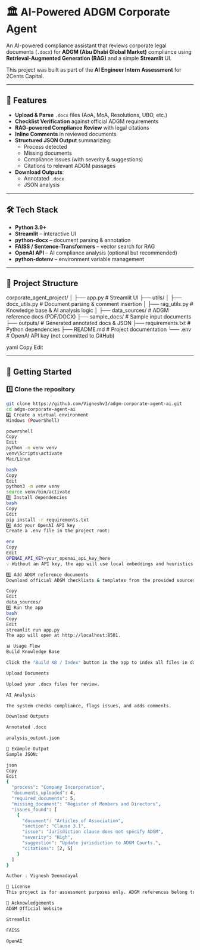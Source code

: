 # 🏛 AI-Powered ADGM Corporate Agent

An AI-powered compliance assistant that reviews corporate legal documents (`.docx`) for **ADGM (Abu Dhabi Global Market)** compliance using **Retrieval-Augmented Generation (RAG)** and a simple **Streamlit** UI.

This project was built as part of the **AI Engineer Intern Assessment** for 2Cents Capital.

---

## 📌 Features

- **Upload & Parse** `.docx` files (AoA, MoA, Resolutions, UBO, etc.)
- **Checklist Verification** against official ADGM requirements
- **RAG-powered Compliance Review** with legal citations
- **Inline Comments** in reviewed documents
- **Structured JSON Output** summarizing:
  - Process detected
  - Missing documents
  - Compliance issues (with severity & suggestions)
  - Citations to relevant ADGM passages
- **Download Outputs**:
  - Annotated `.docx`
  - JSON analysis

---

## 🛠 Tech Stack

- **Python 3.9+**
- **Streamlit** – interactive UI
- **python-docx** – document parsing & annotation
- **FAISS / Sentence-Transformers** – vector search for RAG
- **OpenAI API** – AI compliance analysis (optional but recommended)
- **python-dotenv** – environment variable management

---

## 📂 Project Structure

corporate_agent_project/
│
├── app.py # Streamlit UI
├── utils/
│ ├── docx_utils.py # Document parsing & comment insertion
│ ├── rag_utils.py # Knowledge base & AI analysis logic
│
├── data_sources/ # ADGM reference docs (PDF/DOCX)
├── sample_docs/ # Sample input documents
├── outputs/ # Generated annotated docs & JSON
├── requirements.txt # Python dependencies
├── README.md # Project documentation
└── .env # OpenAI API key (not committed to GitHub)

yaml
Copy
Edit

---

## 🚀 Getting Started

### 1️⃣ Clone the repository
```bash
git clone https://github.com/Vigneshv3/adgm-corporate-agent-ai.git
cd adgm-corporate-agent-ai
2️⃣ Create a virtual environment
Windows (PowerShell)

powershell
Copy
Edit
python -m venv venv
venv\Scripts\activate
Mac/Linux

bash
Copy
Edit
python3 -m venv venv
source venv/bin/activate
3️⃣ Install dependencies
bash
Copy
Edit
pip install -r requirements.txt
4️⃣ Add your OpenAI API key
Create a .env file in the project root:

env
Copy
Edit
OPENAI_API_KEY=your_openai_api_key_here
💡 Without an API key, the app will use local embeddings and heuristics.

5️⃣ Add ADGM reference documents
Download official ADGM checklists & templates from the provided sources and place them into:

Copy
Edit
data_sources/
6️⃣ Run the app
bash
Copy
Edit
streamlit run app.py
The app will open at http://localhost:8501.

📊 Usage Flow
Build Knowledge Base

Click the "Build KB / Index" button in the app to index all files in data_sources/.

Upload Documents

Upload your .docx files for review.

AI Analysis

The system checks compliance, flags issues, and adds comments.

Download Outputs

Annotated .docx

analysis_output.json

📸 Example Output
Sample JSON:

json
Copy
Edit
{
  "process": "Company Incorporation",
  "documents_uploaded": 4,
  "required_documents": 5,
  "missing_document": "Register of Members and Directors",
  "issues_found": [
    {
      "document": "Articles of Association",
      "section": "Clause 3.1",
      "issue": "Jurisdiction clause does not specify ADGM",
      "severity": "High",
      "suggestion": "Update jurisdiction to ADGM Courts.",
      "citations": [2, 5]
    }
  ]
}

Author : Vignesh Deenadayal

📜 License
This project is for assessment purposes only. ADGM references belong to their respective owners.

🙌 Acknowledgements
ADGM Official Website

Streamlit

FAISS

OpenAI

